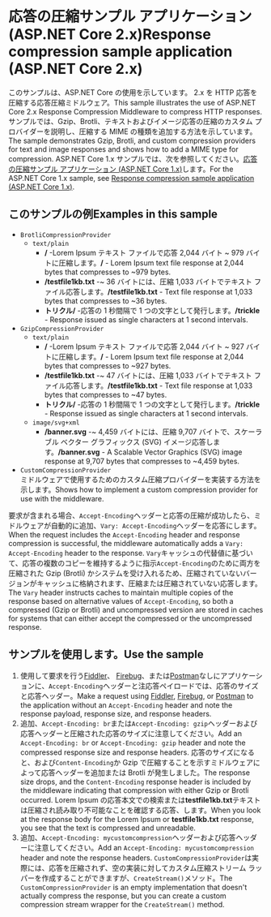 # <a name="response-compression-sample-application-aspnet-core-2x"></a><span data-ttu-id="fcd17-101">応答の圧縮サンプル アプリケーション (ASP.NET Core 2.x)</span><span class="sxs-lookup"><span data-stu-id="fcd17-101">Response compression sample application (ASP.NET Core 2.x)</span></span>

<span data-ttu-id="fcd17-102">このサンプルは、ASP.NET Core の使用を示しています。 2.x を HTTP 応答を圧縮する応答圧縮ミドルウェア。</span><span class="sxs-lookup"><span data-stu-id="fcd17-102">This sample illustrates the use of ASP.NET Core 2.x Response Compression Middleware to compress HTTP responses.</span></span> <span data-ttu-id="fcd17-103">サンプルでは、Gzip、Brotli、テキストおよびイメージ応答の圧縮のカスタム プロバイダーを説明し、圧縮する MIME の種類を追加する方法を示しています。</span><span class="sxs-lookup"><span data-stu-id="fcd17-103">The sample demonstrates Gzip, Brotli, and custom compression providers for text and image responses and shows how to add a MIME type for compression.</span></span> <span data-ttu-id="fcd17-104">ASP.NET Core 1.x サンプルでは、次を参照してください。[応答の圧縮サンプル アプリケーション (ASP.NET Core 1.x)](https://github.com/aspnet/AspNetCore.Docs/tree/master/aspnetcore/performance/response-compression/samples/1.x)します。</span><span class="sxs-lookup"><span data-stu-id="fcd17-104">For the ASP.NET Core 1.x sample, see [Response compression sample application (ASP.NET Core 1.x)](https://github.com/aspnet/AspNetCore.Docs/tree/master/aspnetcore/performance/response-compression/samples/1.x).</span></span>

## <a name="examples-in-this-sample"></a><span data-ttu-id="fcd17-105">このサンプルの例</span><span class="sxs-lookup"><span data-stu-id="fcd17-105">Examples in this sample</span></span>

* `BrotliCompressionProvider`
  * `text/plain`
    * <span data-ttu-id="fcd17-106">**/** -Lorem Ipsum テキスト ファイルで応答 2,044 バイト ~ 979 バイトに圧縮します。</span><span class="sxs-lookup"><span data-stu-id="fcd17-106">**/** - Lorem Ipsum text file response at 2,044 bytes that compresses to ~979 bytes.</span></span>
    * <span data-ttu-id="fcd17-107">**/testfile1kb.txt** -~ 36 バイトには、圧縮 1,033 バイトでテキスト ファイル応答します。</span><span class="sxs-lookup"><span data-stu-id="fcd17-107">**/testfile1kb.txt** - Text file response at 1,033 bytes that compresses to ~36 bytes.</span></span>
    * <span data-ttu-id="fcd17-108">**トリクル/** -応答の 1 秒間隔で 1 つの文字として発行します。</span><span class="sxs-lookup"><span data-stu-id="fcd17-108">**/trickle** - Response issued as single characters at 1 second intervals.</span></span>
* `GzipCompressionProvider`
  * `text/plain`
    * <span data-ttu-id="fcd17-109">**/** -Lorem Ipsum テキスト ファイルで応答 2,044 バイト ~ 927 バイトに圧縮します。</span><span class="sxs-lookup"><span data-stu-id="fcd17-109">**/** - Lorem Ipsum text file response at 2,044 bytes that compresses to ~927 bytes.</span></span>
    * <span data-ttu-id="fcd17-110">**/testfile1kb.txt** -~ 47 バイトには、圧縮 1,033 バイトでテキスト ファイル応答します。</span><span class="sxs-lookup"><span data-stu-id="fcd17-110">**/testfile1kb.txt** - Text file response at 1,033 bytes that compresses to ~47 bytes.</span></span>
    * <span data-ttu-id="fcd17-111">**トリクル/** -応答の 1 秒間隔で 1 つの文字として発行します。</span><span class="sxs-lookup"><span data-stu-id="fcd17-111">**/trickle** - Response issued as single characters at 1 second intervals.</span></span>
  * `image/svg+xml`
    * <span data-ttu-id="fcd17-112">**/banner.svg** -~ 4,459 バイトには、圧縮 9,707 バイトで、スケーラブル ベクター グラフィックス (SVG) イメージ応答します。</span><span class="sxs-lookup"><span data-stu-id="fcd17-112">**/banner.svg** - A Scalable Vector Graphics (SVG) image response at 9,707 bytes that compresses to ~4,459 bytes.</span></span>
* `CustomCompressionProvider`<br><span data-ttu-id="fcd17-113">ミドルウェアで使用するためのカスタム圧縮プロバイダーを実装する方法を示します。</span><span class="sxs-lookup"><span data-stu-id="fcd17-113">Shows how to implement a custom compression provider for use with the middleware.</span></span>

<span data-ttu-id="fcd17-114">要求が含まれる場合、`Accept-Encoding`ヘッダーと応答の圧縮が成功したら、ミドルウェアが自動的に追加、`Vary: Accept-Encoding`ヘッダーを応答にします。</span><span class="sxs-lookup"><span data-stu-id="fcd17-114">When the request includes the `Accept-Encoding` header and response compression is successful, the middleware automatically adds a `Vary: Accept-Encoding` header to the response.</span></span> <span data-ttu-id="fcd17-115">`Vary`キャッシュの代替値に基づいて、応答の複数のコピーを維持するように指示`Accept-Encoding`のために両方を圧縮された Gzip (Brotli) かシステムを受け入れるため、圧縮されていないバージョンがキャッシュに格納されます、圧縮または圧縮されていない応答します。</span><span class="sxs-lookup"><span data-stu-id="fcd17-115">The `Vary` header instructs caches to maintain multiple copies of the response based on alternative values of `Accept-Encoding`, so both a compressed (Gzip or Brotli) and uncompressed version are stored in caches for systems that can either accept the compressed or the uncompressed response.</span></span>

## <a name="use-the-sample"></a><span data-ttu-id="fcd17-116">サンプルを使用します。</span><span class="sxs-lookup"><span data-stu-id="fcd17-116">Use the sample</span></span>

1. <span data-ttu-id="fcd17-117">使用して要求を行う[Fiddler](https://www.telerik.com/fiddler)、 [Firebug](https://getfirebug.com/)、または[Postman](https://www.getpostman.com/)なしにアプリケーションに、`Accept-Encoding`ヘッダーと注応答ペイロードでは、応答のサイズと応答ヘッダー。</span><span class="sxs-lookup"><span data-stu-id="fcd17-117">Make a request using [Fiddler](https://www.telerik.com/fiddler), [Firebug](https://getfirebug.com/), or [Postman](https://www.getpostman.com/) to the application without an `Accept-Encoding` header and note the response payload, response size, and response headers.</span></span>
1. <span data-ttu-id="fcd17-118">追加、`Accept-Encoding: br`または`Accept-Encoding: gzip`ヘッダーおよび応答ヘッダーと圧縮された応答のサイズに注意してください。</span><span class="sxs-lookup"><span data-stu-id="fcd17-118">Add an `Accept-Encoding: br` or `Accept-Encoding: gzip` header and note the compressed response size and response headers.</span></span> <span data-ttu-id="fcd17-119">応答のサイズになると、および`Content-Encoding`か Gzip で圧縮することを示すミドルウェアによって応答ヘッダーを追加または Brotli が発生しました。</span><span class="sxs-lookup"><span data-stu-id="fcd17-119">The response size drops, and the `Content-Encoding` response header is included by the middleware indicating that compression with either Gzip or Brotli occurred.</span></span> <span data-ttu-id="fcd17-120">Lorem Ipsum の応答本文での検索または**testfile1kb.txt**テキストは圧縮され読み取り不可能なことを確認する応答、します。</span><span class="sxs-lookup"><span data-stu-id="fcd17-120">When you look at the response body for the Lorem Ipsum or **testfile1kb.txt** response, you see that the text is compressed and unreadable.</span></span>
1. <span data-ttu-id="fcd17-121">追加、`Accept-Encoding: mycustomcompression`ヘッダーおよび応答ヘッダーに注意してください。</span><span class="sxs-lookup"><span data-stu-id="fcd17-121">Add an `Accept-Encoding: mycustomcompression` header and note the response headers.</span></span> <span data-ttu-id="fcd17-122">`CustomCompressionProvider`は実際には、応答を圧縮されず、空の実装に対してカスタム圧縮ストリーム ラッパーを作成することができますが、`CreateStream()`メソッド。</span><span class="sxs-lookup"><span data-stu-id="fcd17-122">The `CustomCompressionProvider` is an empty implementation that doesn't actually compress the response, but you can create a custom compression stream wrapper for the `CreateStream()` method.</span></span>
